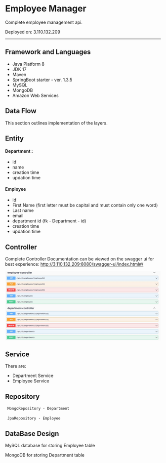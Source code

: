 # Employee Manager
Complete employee management api.

Deployed on: 3.110.132.209

***

## Framework and Languages
* Java Platform 8
* JDK 17
* Maven
* SpringBoot starter - ver. 1.3.5
* MySQL
* MongoDB
* Amazon Web Services

## Data Flow
This section outlines implementation of the layers.
## Entity

#### Department :
* id
* name
* creation time
* updation time
#### Employee
* id
* First Name (first letter must be capital and must contain only one word)
* Last name
* email
* department id (fk - Department - id)
* creation time
* updation time


## Controller
Complete Controller Documentation can be viewed on the swagger ui for best experience: http://3.110.132.209:8080/swagger-ui/index.html#/

![Controller-design.jpg](Controller-design.JPG)



## Service

There are:

* Department Service
* Employee Service


## Repository
     MongoRepository - Department

     JpaRepository - Employee
## DataBase Design
MySQL database for storing Employee table

MongoDB for storing Department table
